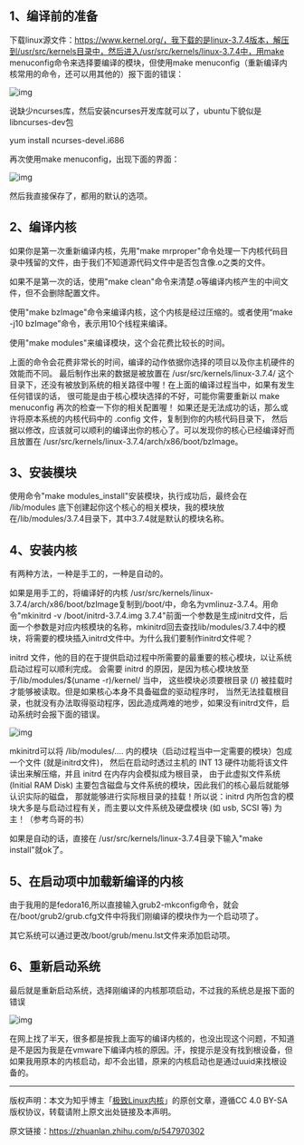 ## **1、编译前的准备**

下载linux源文件：https://www.kernel.org/，我下载的是linux-3.7.4版本，解压到/usr/src/kernels目录中，然后进入/usr/src/kernels/linux-3.7.4中，用make menuconfig命令来选择要编译的模块，但使用make menuconfig（重新编译内核常用的命令，还可以用其他的）报下面的错误：

![img](https://pic2.zhimg.com/80/v2-99c76217f4575d98a9001a4fd8c1681d_720w.webp)

说缺少ncurses库，然后安装ncurses开发库就可以了，ubuntu下貌似是libncurses-dev包

yum install ncurses-devel.i686

再次使用make menuconfig，出现下面的界面：

![img](https://pic4.zhimg.com/80/v2-9749efd129f16d1a3c6f980cf3d5c7a3_720w.webp)

然后我直接保存了，都用的默认的选项。

## **2、编译内核**

如果你是第一次重新编译内核，先用"make mrproper"命令处理一下内核代码目录中残留的文件，由于我们不知道源代码文件中是否包含像.o之类的文件。

如果不是第一次的话，使用"make clean"命令来清楚.o等编译内核产生的中间文件，但不会删除配置文件。

使用"make bzImage"命令来编译内核，这个内核是经过压缩的。或者使用“make -j10 bzImage”命令，表示用10个线程来编译。

使用"make modules"来编译模块，这个会花费比较长的时间。

上面的命令会花费非常长的时间，编译的动作依据你选择的项目以及你主机硬件的效能而不同。 最后制作出来的数据是被放置在 /usr/src/kernels/linux-3.7.4/ 这个目录下，还没有被放到系统的相关路径中喔！在上面的编译过程当中，如果有发生任何错误的话， 很可能是由于核心模块选择的不好，可能你需要重新以 make menuconfig 再次的检查一下你的相关配置喔！ 如果还是无法成功的话，那么或许将原本系统的内核代码中的 .config 文件，复制到你的内核代码目录下， 然后据以修改，应该就可以顺利的编译出你的核心了。可以发现你的核心已经编译好而且放置在 /usr/src/kernels/linux-3.7.4/arch/x86/boot/bzImage。

## **3、安装模块**

使用命令"make modules_install"安装模块，执行成功后，最终会在 /lib/modules 底下创建起你这个核心的相关模块，我的模块放在/lib/modules/3.7.4目录下，其中3.7.4就是默认的模块名称。

## **4、安装内核**

有两种方法，一种是手工的，一种是自动的。

如果是用手工的，将编译好的内核 /usr/src/kernels/linux-3.7.4/arch/x86/boot/bzImage复制到/boot/中，命名为vmlinuz-3.7.4。用命令"mkinitrd -v /boot/initrd-3.7.4.img 3.7.4"前面一个参数是生成initrd文件，后面一个参数是对应内核模块的名称，mkinitrd回去查找lib/modules/3.7.4中的模块，将需要的模块插入initrd文件中。为什么我们要制作initrd文件呢？

initrd 文件，他的目的在于提供启动过程中所需要的最重要的核心模块，以让系统启动过程可以顺利完成。 会需要 initrd 的原因，是因为核心模块放至于/lib/modules/$(uname -r)/kernel/ 当中， 这些模块必须要根目录 (/) 被挂载时才能够被读取。但是如果核心本身不具备磁盘的驱动程序时， 当然无法挂载根目录，也就没有办法取得驱动程序，因此造成两难的地步，如果没有initrd文件，启动系统时会报下面的错误。

![img](https://pic1.zhimg.com/80/v2-a9dc897ce503c0295a1e3f10a734bf44_720w.webp)

mkinitrd可以将 /lib/modules/.... 内的模块（启动过程当中一定需要的模块）包成一个文件 (就是initrd文件)， 然后在启动时透过主机的 INT 13 硬件功能将该文件读出来解压缩，并且 initrd 在内存内会模拟成为根目录， 由于此虚拟文件系统 (Initial RAM Disk) 主要包含磁盘与文件系统的模块，因此我们的核心最后就能够认识实际的磁盘， 那就能够进行实际根目录的挂载！所以说：initrd 内所包含的模块大多是与启动过程有关，而主要以文件系统及硬盘模块 (如 usb, SCSI 等) 为主！（参考鸟哥的书）

如果是自动的话，直接在 /usr/src/kernels/linux-3.7.4目录下输入"make install"就ok了。

## **5、在启动项中加载新编译的内核**

由于我用的是fedora16,所以直接输入grub2-mkconfig命令，就会在/boot/grub2/grub.cfg文件中将我们刚编译的模块作为一个启动项了。

其它系统可以通过更改/boot/grub/menu.lst文件来添加启动项。

## **6、重新启动系统**

最后就是重新启动系统，选择刚编译的内核那项启动，不过我的系统总是报下面的错误

![img](https://pic3.zhimg.com/80/v2-f74eb8dd5e44dea0806e1aa7bd52e452_720w.webp)

在网上找了半天，很多都是按我上面写的编译内核的，也没出现这个问题，不知道是不是因为我是在vmware下编译内核的原因。汗，按提示是没有找到根设备，但如果我用原本的内核启动，却不会出错，原来的内核启动也是通过uuid来找根设备的。

---

版权声明：本文为知乎博主「[极致Linux内核](https://www.zhihu.com/people/linuxwang-xian-sheng)」的原创文章，遵循CC 4.0 BY-SA版权协议，转载请附上原文出处链接及本声明。

原文链接：https://zhuanlan.zhihu.com/p/547970302